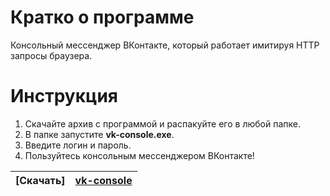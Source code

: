 # Кратко о программе
Консольный мессенджер ВКонтакте, который работает имитируя HTTP запросы браузера.
# Инструкция
1. Скачайте архив с программой и распакуйте его в любой папке.
2. В папке запустите **vk-console.exe**.
3. Введите логин и пароль.
4. Пользуйтесь консольным мессенджером ВКонтакте!

| [Скачать]  | [vk-console](https://github.com/nayutalienx/vk-console-not-api/releases/download/0.0/vk-console.zip) |
| ------------- | ------------- |


